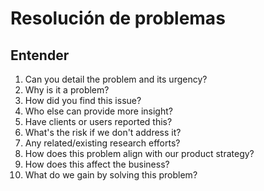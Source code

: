 # Resolución de problemas

## Entender

1. Can you detail the problem and its urgency?
2. Why is it a problem?
3. How did you find this issue?
4. Who else can provide more insight?
5. Have clients or users reported this?
6. What's the risk if we don't address it?
7. Any related/existing research efforts?
8. How does this problem align with our product strategy?
9. How does this affect the business?
10. What do we gain by solving this problem?
